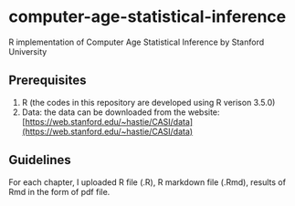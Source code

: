 # computer-age-statistical-inference
R implementation of Computer Age Statistical Inference by Stanford University


Prerequisites
-------------
1. R (the codes in this repository are developed using R verison 3.5.0)
2. Data: the data can be downloaded from the website: [https://web.stanford.edu/~hastie/CASI/data](https://web.stanford.edu/~hastie/CASI/data)

Guidelines
----------
For each chapter, I uploaded R file (.R), R markdown file (.Rmd), results of Rmd in the form of pdf file.

